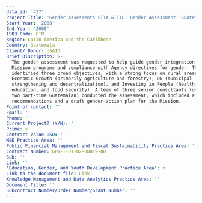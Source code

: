 ```yaml
---
data_id: '427'
Project Title: 'Gender Assesments STTA & TTO: Gender Assessment: Guatemala (TDY 73)'
Start Year: '2008'
End Year: '2008'
ISO3 Code: GTM
Region: Latin America and the Caribbean
Country: Guatemala
Client/ Donor: USAID
Brief Discription: >-
  The gender assessment was requested to help guide gender integration in
  Mission programs and compliance with Agency directives for gender. The Mission
  identified three broad objectives, with a strong focus on rural areas:
  Economic Growth (primarily agriculture and forestry), DG (municipal
  strengthening and decentralization), and Investing in People (health,
  education, and food security). A team of three senior consultants (one US and
  two part-time Guatemalan) conducted the assessment, which included a series of
  recommendations and a draft gender action plan for the Mission.
Point of contact: ''
Email: ''
Phone: ''
Current Project? (Y/N): ''
Prime: x
Contract Value USD: ''
M&E Practice Area: ''
Public Financial Management and Fiscal Sustainability Practice Area: ''
Contract Number: GEW-I-01-02-00019-00
Sub: ''
Link: ''
'Education, Gender, and Youth Development Practice Area': x
Link to the document file: Link
Knowledge Management and Data Analytics Practice Area: ''
Document Title: ''
Subcontract Number/Order Number/Grant Number: ''
---
```

